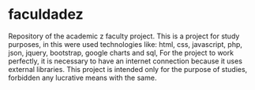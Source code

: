 # faculdadez
Repository of the academic z faculty project.
This is a project for study purposes, in this were used technologies like: html, css, javascript, php, json, jquery, bootstrap, google charts and sql,
For the project to work perfectly, it is necessary to have an internet connection because it uses external libraries.
This project is intended only for the purpose of studies, forbidden any lucrative means with the same.
